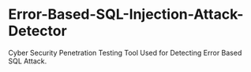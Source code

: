 # Error-Based-SQL-Injection-Attack-Detector
Cyber Security Penetration Testing Tool Used for Detecting Error Based SQL Attack.
